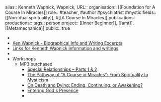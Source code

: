 alias:: Kenneth Wapnick, Wapnick, 
URL::
organisation:: [[Foundation for A Course In Miracles]] 
role:: #teacher, #author #psychiatrist #mystic 
fields:: [[Non-dual spirituality]], #[[A Course In Miracles]] 
publications-productions:: 
tags:: person
project:: [[Inner Beginner]], [[amt]], [[Metamechanica]] 
public:: true

-
- [Ken Wapnick - Biographical Info and Writing Excerpts](http://www.miraclestudies.net/KenWapnick.html)
- [Links for Kenneth Wapnick information and writings](http://www.miraclestudies.net/KenW_Links.html)
-
- Workshops
	- MP3 purchased
		- [Special Relationships – Parts 1 & 2](https://facimstore.org/products/special-relationships-mp3)
		- [The Pathway of "A Course in Miracles": From Spirituality to Mysticism](https://facimstore.org/products/the-pathway-of-a-course-in-miracles-from-spirituality-to-mysticism-mp3)
		- [On Death and Dying: Ending, Continuing, or Awakening?](https://facimstore.org/products/on-death-and-dying-ending-continuing-or-awakening-mp3)
		- [Entering God's Presence](https://facimstore.org/products/entering-gods-presence-mp3)
		-